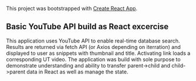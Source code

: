 This project was bootstrapped with [Create React App](https://github.com/facebookincubator/create-react-app).

## Basic YouTube API build as React excercise
This application uses YouTube API to enable real-time database search.
Results are returned via fetch API (or Axios depending on iterration) and displayed to user as snippets with thumbnail and title. Activating link loads a corresponding UT video.
The application was build with sole purpose to demonstrate understanding and ability to transfer parent->child and child->parent data in React as well as manage the state.

